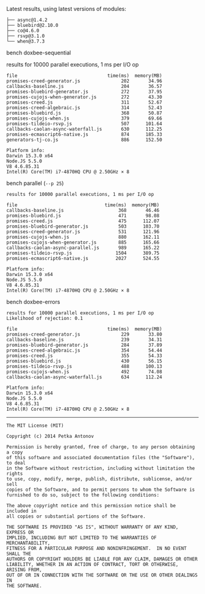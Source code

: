 Latest results, using latest versions of modules:

    ├── async@1.4.2
    ├── bluebird@2.10.0
    ├── co@4.6.0
    ├── rsvp@3.1.0
    └── when@3.7.3

bench doxbee-sequential

results for 10000 parallel executions, 1 ms per I/O op

    file                                 time(ms)  memory(MB)
    promises-creed-generator.js               202       34.96
    callbacks-baseline.js                     204       36.57
    promises-bluebird-generator.js            272       37.95
    promises-cujojs-when-generator.js         272       43.30
    promises-creed.js                         311       52.67
    promises-creed-algebraic.js               314       52.43
    promises-bluebird.js                      368       50.87
    promises-cujojs-when.js                   379       69.66
    promises-tildeio-rsvp.js                  507      101.64
    callbacks-caolan-async-waterfall.js       630      112.25
    promises-ecmascript6-native.js            874      185.33
    generators-tj-co.js                       886      152.50
    
    Platform info:
    Darwin 15.3.0 x64
    Node.JS 5.5.0
    V8 4.6.85.31
    Intel(R) Core(TM) i7-4870HQ CPU @ 2.50GHz × 8

bench parallel (`--p 25`)

    results for 10000 parallel executions, 1 ms per I/O op

    file                                time(ms)  memory(MB)
    callbacks-baseline.js                    368       46.46
    promises-bluebird.js                     471       98.08
    promises-creed.js                        475      112.07
    promises-bluebird-generator.js           503      103.70
    promises-creed-generator.js              531      121.96
    promises-cujojs-when.js                  880      162.11
    promises-cujojs-when-generator.js        885      165.66
    callbacks-caolan-async-parallel.js       989      165.22
    promises-tildeio-rsvp.js                1504      389.75
    promises-ecmascript6-native.js          2027      524.55
    
    Platform info:
    Darwin 15.3.0 x64
    Node.JS 5.5.0
    V8 4.6.85.31
    Intel(R) Core(TM) i7-4870HQ CPU @ 2.50GHz × 8

bench doxbee-errors

    results for 10000 parallel executions, 1 ms per I/O op
    Likelihood of rejection: 0.1
    
    file                                 time(ms)  memory(MB)
    promises-creed-generator.js               229       33.80
    callbacks-baseline.js                     239       34.31
    promises-bluebird-generator.js            284       37.89
    promises-creed-algebraic.js               354       54.44
    promises-creed.js                         355       54.33
    promises-bluebird.js                      430       56.15
    promises-tildeio-rsvp.js                  488      100.13
    promises-cujojs-when.js                   492       74.08
    callbacks-caolan-async-waterfall.js       634      112.24
    
    Platform info:
    Darwin 15.3.0 x64
    Node.JS 5.5.0
    V8 4.6.85.31
    Intel(R) Core(TM) i7-4870HQ CPU @ 2.50GHz × 8

---

```
The MIT License (MIT)

Copyright (c) 2014 Petka Antonov

Permission is hereby granted, free of charge, to any person obtaining a copy
of this software and associated documentation files (the "Software"), to deal
in the Software without restriction, including without limitation the rights
to use, copy, modify, merge, publish, distribute, sublicense, and/or sell
copies of the Software, and to permit persons to whom the Software is
furnished to do so, subject to the following conditions:

The above copyright notice and this permission notice shall be included in
all copies or substantial portions of the Software.

THE SOFTWARE IS PROVIDED "AS IS", WITHOUT WARRANTY OF ANY KIND, EXPRESS OR
IMPLIED, INCLUDING BUT NOT LIMITED TO THE WARRANTIES OF MERCHANTABILITY,
FITNESS FOR A PARTICULAR PURPOSE AND NONINFRINGEMENT.  IN NO EVENT SHALL THE
AUTHORS OR COPYRIGHT HOLDERS BE LIABLE FOR ANY CLAIM, DAMAGES OR OTHER
LIABILITY, WHETHER IN AN ACTION OF CONTRACT, TORT OR OTHERWISE, ARISING FROM,
OUT OF OR IN CONNECTION WITH THE SOFTWARE OR THE USE OR OTHER DEALINGS IN
THE SOFTWARE.
```

